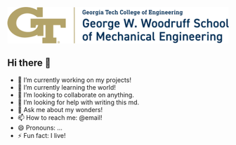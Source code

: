 ![logo](./ME_Woodruff_School_GTGold_RGB.png)

## Hi there 👋

- 🔭 I’m currently working on my projects!
- 🌱 I’m currently learning the world!
- 👯 I’m looking to collaborate on anything.
- 🤔 I’m looking for help with writing this md.
- 💬 Ask me about my wonders!
- 📫 How to reach me: @email!
- 😄 Pronouns: ...
- ⚡ Fun fact: I live!

